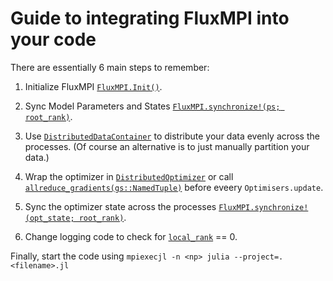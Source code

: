 # Guide to integrating FluxMPI into your code

There are essentially 6 main steps to remember:

1. Initialize FluxMPI [`FluxMPI.Init()`](@ref).

2. Sync Model Parameters and States [`FluxMPI.synchronize!(ps; root_rank)`](@ref).

3. Use [`DistributedDataContainer`](@ref) to distribute your data evenly across the
   processes. (Of course an alternative is to just manually partition your data.)

4. Wrap the optimizer in [`DistributedOptimizer`](@ref) or call 
   [`allreduce_gradients(gs::NamedTuple)`](@ref) before eveery `Optimisers.update`.

5. Sync the optimizer state across the processes
   [`FluxMPI.synchronize!(opt_state; root_rank)`](@ref).

6. Change logging code to check for [`local_rank`](@ref) == 0.

Finally, start the code using `mpiexecjl -n <np> julia --project=. <filename>.jl`

